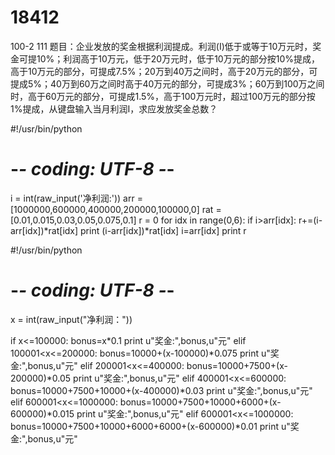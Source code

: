 # 18412
100-2
111
题目：企业发放的奖金根据利润提成。利润(I)低于或等于10万元时，奖金可提10%；利润高于10万元，低于20万元时，低于10万元的部分按10%提成，高于10万元的部分，可提成7.5%；20万到40万之间时，高于20万元的部分，可提成5%；40万到60万之间时高于40万元的部分，可提成3%；60万到100万之间时，高于60万元的部分，可提成1.5%，高于100万元时，超过100万元的部分按1%提成，从键盘输入当月利润I，求应发放奖金总数？


#!/usr/bin/python
# -*- coding: UTF-8 -*-
 
i = int(raw_input('净利润:'))
arr = [1000000,600000,400000,200000,100000,0]
rat = [0.01,0.015,0.03,0.05,0.075,0.1]
r = 0
for idx in range(0,6):
    if i>arr[idx]:
        r+=(i-arr[idx])*rat[idx]
        print (i-arr[idx])*rat[idx]
        i=arr[idx]
print r




#!/usr/bin/python
# -*- coding: UTF-8 -*-


x = int(raw_input("净利润："))

if x<=100000:
    bonus=x*0.1
    print u"奖金:",bonus,u"元"
elif 100001<x<=200000:
    bonus=10000+(x-100000)*0.075
    print u"奖金:",bonus,u"元"
elif 200001<x<=400000:
    bonus=10000+7500+(x-200000)*0.05
    print u"奖金:",bonus,u"元"
elif 400001<x<=600000:
    bonus=10000+7500+10000+(x-400000)*0.03
    print u"奖金:",bonus,u"元"
elif 600001<x<=1000000:
    bonus=10000+7500+10000+6000+(x-600000)*0.015
    print u"奖金:",bonus,u"元"
elif 600001<x<=1000000:
    bonus=10000+7500+10000+6000+6000+(x-600000)*0.01
    print u"奖金:",bonus,u"元"
